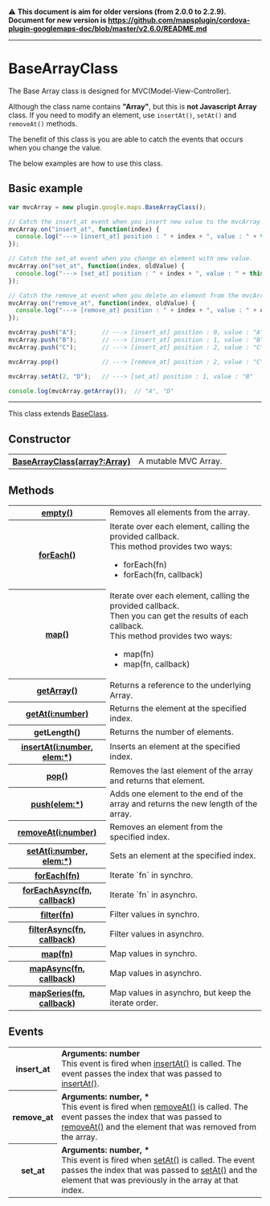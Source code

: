 :warning: **This document is aim for older versions (from 2.0.0 to 2.2.9).
Document for new version is https://github.com/mapsplugin/cordova-plugin-googlemaps-doc/blob/master/v2.6.0/README.md**

---------------
# BaseArrayClass

The Base Array class is designed for MVC(Model-View-Controller).

Although the class name contains **"Array"**, but this is **not Javascript Array** class.
If you need to modify an element, use `insertAt()`, `setAt()` and `removeAt()` methods.

The benefit of this class is you are able to catch the events that occurs when you change the value.

The below examples are how to use this class.

## Basic example

```js
var mvcArray = new plugin.google.maps.BaseArrayClass();

// Catch the insert_at event when you insert new value to the mvcArray each time.
mvcArray.on("insert_at", function(index) {
  console.log("---> [insert_at] position : " + index + ", value : " + this.getAt(index));
});

// Catch the set_at event when you change an element with new value.
mvcArray.on("set_at", function(index, oldValue) {
  console.log("---> [set_at] position : " + index + ", value : " + this.getAt(index));
});

// Catch the remove_at event when you delete an element from the mvcArray each time.
mvcArray.on("remove_at", function(index, oldValue) {
  console.log("---> [remove_at] position : " + index + ", value : " + oldValue);
});

mvcArray.push("A");       // ---> [insert_at] position : 0, value : "A"
mvcArray.push("B");       // ---> [insert_at] position : 1, value : "B"
mvcArray.push("C");       // ---> [insert_at] position : 2, value : "C"

mvcArray.pop()            // ---> [remove_at] position : 2, value : "C"

mvcArray.setAt(2, "D");   // ---> [set_at] position : 1, value : "B"

console.log(mvcArray.getArray());  // "A", "D"
```

---

This class extends [BaseClass](../BaseClass/README.md).

## Constructor

<table>
    <tr>
    <th><a href="./constructor/README.md">BaseArrayClass(array?:Array)</a></th>
        <td>A mutable MVC Array.</td>
    </tr>
</table>

## Methods

<table>
    <tr>
        <th><a href="empty/README.md">empty()</a></th>
        <td>Removes all elements from the array.</td>
    </tr>
    <tr>
        <th><a href="forEach/README.md">forEach()</a></th>
        <td>Iterate over each element, calling the provided callback.<br>
        This method provides two ways:<br>
        <ul>
        <li>forEach(fn)</li>
        <li>forEach(fn, callback)</li>
        </ul></td>
    </tr>
    <tr>
        <th><a href="map/README.md">map()</a></th>
        <td>Iterate over each element, calling the provided callback.<br>
        Then you can get the results of each callback.<br>
        This method provides two ways:<br>
        <ul>
        <li>map(fn)</li>
        <li>map(fn, callback)</li>
        </ul></td>
    </tr>
    <tr>
        <th><a href="getArray/README.md">getArray()</a></th>
        <td>Returns a reference to the underlying Array.</td>
    </tr>
    <tr>
        <th><a href="getAt/README.md">getAt(i:number)</a></th>
        <td>Returns the element at the specified index.</td>
    </tr>
    <tr>
        <th>getLength()</th>
        <td>Returns the number of elements.</td>
    </tr>
    <tr>
        <th><a href="insertAt/README.md">insertAt(i:number, elem:*)</a></th>
        <td>Inserts an element at the specified index.</td>
    </tr>
    <tr>
        <th><a href="pop/README.md">pop()</a></th>
        <td>Removes the last element of the array and returns that element.</td>
    </tr>
    <tr>
        <th><a href="push/README.md">push(elem:*)</a></th>
        <td>Adds one element to the end of the array and returns the new length of the array.</td>
    </tr>
    <tr>
        <th><a href="removeAt/README.md">removeAt(i:number)</a></th>
        <td>Removes an element from the specified index.</td>
    </tr>
    <tr>
        <th><a href="setAt/README.md">setAt(i:number, elem:*)</a></th>
        <td>Sets an element at the specified index.</td>
    </tr>
    <tr>
        <th><a href="forEach/README.md">forEach(fn)</a></th>
        <td>Iterate `fn` in synchro.</td>
    </tr>
    <tr>
        <th><a href="forEachAsync/README.md">forEachAsync(fn, callback)</a></th>
        <td>Iterate `fn` in asynchro.</td>
    </tr>
    <tr>
        <th><a href="filter/README.md">filter(fn)</a></th>
        <td>Filter values in synchro.</td>
    </tr>
    <tr>
        <th><a href="filterAsync/README.md">filterAsync(fn, callback)</a></th>
        <td>Filter values in asynchro.</td>
    </tr>
    <tr>
        <th><a href="map/README.md">map(fn)</a></th>
        <td>Map values in synchro.</td>
    </tr>
    <tr>
        <th><a href="mapAsync/README.md">mapAsync(fn, callback)</a></th>
        <td>Map values in asynchro.</td>
    </tr>
    <tr>
        <th><a href="mapSeries/README.md">mapSeries(fn, callback)</a></th>
        <td>Map values in asynchro, but keep the iterate order.</td>
    </tr>
</table>


## Events

<table>
    <tr>
        <th>insert_at</th>
        <td><b>Arguments:  number</b><br>
        This event is fired when  <a href="insertAt/README.md">insertAt()</a> is called. The event passes the index that was passed to  <a href="insertAt/README.md">insertAt()</a>.</td>
    </tr>
    <tr>
        <th>remove_at</th>
        <td><b>Arguments:  number, *</b><br>
        This event is fired when  <a href="removeAt/README.md">removeAt()</a> is called. The event passes the index that was passed to <a href="removeAt/README.md">removeAt()</a> and the element that was removed from the array.</td>
    </tr>
    <tr>
        <th>set_at</th>
        <td><b>Arguments:  number, *</b><br>
        This event is fired when <a href="setAt/README.md">setAt()</a> is called. The event passes the index that was passed to <a href="setAt/README.md">setAt()</a> and the element that was previously in the array at that index.</td>
    </tr>
</table>
